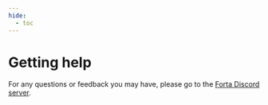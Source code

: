 ```yaml
---
hide:
  - toc
---
```


# Getting help

For any questions or feedback you may have, please go to the [Forta Discord server](https://discord.com/invite/fortanetwork).
